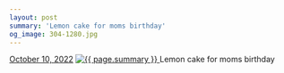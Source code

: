 ```yaml
---
layout: post
summary: 'Lemon cake for moms birthday'
og_image: 304-1280.jpg
---
```


<p>
  <time>
    <a href="/304">October 10, 2022</a>
  </time>
  <a href="/304">
    <img src="{{ site.assets_url }}/304-640.jpg" srcset="{{ site.assets_url }}/304-320.jpg 320w, {{ site.assets_url }}/304-640.jpg 640w, {{ site.assets_url }}/304-960.jpg 960w, {{ site.assets_url }}/304-1280.jpg 1280w" sizes="(min-width: 700px) 50vw, calc(100vw - 2rem)" alt="{{ page.summary }}" />
  </a>
  <span>Lemon cake for moms birthday</span>
</p>
